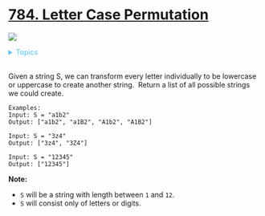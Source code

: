 # [784. Letter Case Permutation](https://leetcode.com/problems/letter-case-permutation/)

![](https://img.shields.io/badge/Difficulty-Easy-green.svg)

<details>
<summary style="color:#4FC3F7">Topics</summary>

* [`Bit Manipulation`](https://leetcode.com/tag/bit-manipulation/)
* [`Backtracking`](https://leetcode.com/tag/backtracking/)

</details>
<br />

Given a string S, we can transform every letter individually to be lowercase or uppercase to create another string.  Return a list of all possible strings we could create.

    Examples:
    Input: S = "a1b2"
    Output: ["a1b2", "a1B2", "A1b2", "A1B2"]

    Input: S = "3z4"
    Output: ["3z4", "3Z4"]

    Input: S = "12345"
    Output: ["12345"]

**Note:**

 + `S` will be a string with length between `1` and `12`.
 + `S` will consist only of letters or digits.
